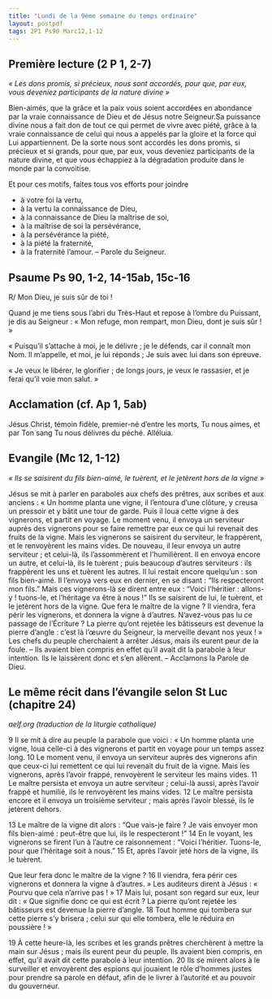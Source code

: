 ```yaml
---
title: "Lundi de la 9ème semaine du temps ordinaire"
layout: postpdf
tags: 2P1 Ps90 Marc12,1-12
---
```


## Première lecture (2 P 1, 2-7)

*« Les dons promis, si précieux, nous sont accordés,
pour que, par eux, vous deveniez participants de la nature divine »*

Bien-aimés, que la grâce et la paix vous soient accordées en abondance
par la vraie connaissance de Dieu et de Jésus notre Seigneur.Sa puissance divine nous a fait don de tout ce qui permet de vivre avec piété,
grâce à la vraie connaissance de celui qui nous a appelés par la gloire et la force qui Lui appartiennent.
De la sorte nous sont accordés les dons promis, si précieux et si grands,
pour que, par eux, vous deveniez participants de la nature divine,
et que vous échappiez à la dégradation produite dans le monde par la convoitise.

Et pour ces motifs, faites tous vos efforts pour joindre
-	à votre foi la vertu,
-	à la vertu la connaissance de Dieu,
-	à la connaissance de Dieu la maîtrise de soi,
-	à la maîtrise de soi la persévérance,
-	à la persévérance la piété,
-	à la piété la fraternité,
-	à la fraternité l’amour.
            – Parole du Seigneur.

## Psaume Ps 90, 1-2, 14-15ab, 15c-16

R/ Mon Dieu, je suis sûr de toi !

Quand je me tiens sous l’abri du Très-Haut
et repose à l’ombre du Puissant,
je dis au Seigneur : « Mon refuge,
mon rempart, mon Dieu, dont je suis sûr ! »

« Puisqu’il s’attache à moi, je le délivre ;
je le défends, car il connaît mon Nom.
Il m’appelle, et moi, je lui réponds ;
Je suis avec lui dans son épreuve.

« Je veux le libérer, le glorifier ;
de longs jours, je veux le rassasier,
et je ferai qu’il voie mon salut. »

## Acclamation (cf. Ap 1, 5ab)

Jésus Christ, témoin fidèle, premier-né d’entre les morts,
Tu nous aimes, et par Ton sang Tu nous délivres du péché.
Alléluia.

## Evangile (Mc 12, 1-12)

*« Ils se saisirent du fils bien-aimé, le tuèrent, et le jetèrent hors de la vigne »*

Jésus se mit à parler en paraboles aux chefs des prêtres, aux scribes et aux anciens :
« Un homme planta une vigne, il l’entoura d’une clôture, y creusa un pressoir et y bâtit une tour de garde.
Puis il loua cette vigne à des vignerons, et partit en voyage.
Le moment venu, il envoya un serviteur auprès des vignerons
pour se faire remettre par eux ce qui lui revenait des fruits de la vigne.
Mais les vignerons se saisirent du serviteur, le frappèrent, et le renvoyèrent les mains vides.
De nouveau, il leur envoya un autre serviteur ; et celui-là, ils l’assommèrent et l’humilièrent.
Il en envoya encore un autre, et celui-là, ils le tuèrent ;
puis beaucoup d’autres serviteurs : ils frappèrent les uns et tuèrent les autres.
Il lui restait encore quelqu’un : son fils bien-aimé.
Il l’envoya vers eux en dernier, en se disant : “Ils respecteront mon fils.”
Mais ces vignerons-là se dirent entre eux :
“Voici l’héritier : allons-y ! tuons-le, et l’héritage va être à nous !”
Ils se saisirent de lui, le tuèrent, et le jetèrent hors de la vigne.
Que fera le maître de la vigne ? Il viendra, fera périr les vignerons, et donnera la vigne à d’autres.
N’avez-vous pas lu ce passage de l’Écriture ?
La pierre qu’ont rejetée les bâtisseurs est devenue la pierre d’angle :
c’est là l’œuvre du Seigneur, la merveille devant nos yeux ! »
Les chefs du peuple cherchaient à arrêter Jésus, mais ils eurent peur de la foule.
– Ils avaient bien compris en effet qu’il avait dit la parabole à leur intention.
Ils le laissèrent donc et s’en allèrent.
– Acclamons la Parole de Dieu.

## Le même récit dans l’évangile selon St Luc (chapitre 24)

*aelf.org (traduction de la liturgie catholique)*

9 Il se mit à dire au peuple la parabole que voici :
« Un homme planta une vigne, loua celle-ci à des vignerons et partit en voyage pour un temps assez long.
10 Le moment venu, il envoya un serviteur auprès des vignerons
afin que ceux-ci lui remettent ce qui lui revenait du fruit de la vigne.
Mais les vignerons, après l’avoir frappé, renvoyèrent le serviteur les mains vides.
11 Le maître persista et envoya un autre serviteur ;
celui-là aussi, après l’avoir frappé et humilié, ils le renvoyèrent les mains vides.
12 Le maître persista encore et il envoya un troisième serviteur ;
mais après l’avoir blessé, ils le jetèrent dehors.

13 Le maître de la vigne dit alors : “Que vais-je faire ?
Je vais envoyer mon fils bien-aimé : peut-être que lui, ils le respecteront !”
14 En le voyant, les vignerons se firent l’un à l’autre ce raisonnement :
“Voici l’héritier. Tuons-le, pour que l’héritage soit à nous.”
15 Et, après l’avoir jeté hors de la vigne, ils le tuèrent.

Que leur fera donc le maître de la vigne ?
16 Il viendra, fera périr ces vignerons et donnera la vigne à d’autres. »
Les auditeurs dirent à Jésus : « Pourvu que cela n’arrive pas ! »
17 Mais lui, posant son regard sur eux, leur dit :
« Que signifie donc ce qui est écrit ? La pierre qu’ont rejetée les bâtisseurs est devenue la pierre d’angle.
18 Tout homme qui tombera sur cette pierre s’y brisera ; celui sur qui elle tombera, elle le réduira en poussière ! »

19 À cette heure-là, les scribes et les grands prêtres cherchèrent à mettre la main sur Jésus ;
mais ils eurent peur du peuple. Ils avaient bien compris, en effet, qu’il avait dit cette parabole à leur intention.
20 Ils se mirent alors à le surveiller et envoyèrent des espions
qui jouaient le rôle d’hommes justes pour prendre sa parole en défaut,
afin de le livrer à l’autorité et au pouvoir du gouverneur.

